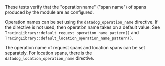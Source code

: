These tests verify that the "operation name" ("span name") of spans produced
by the module are as configured.

Operation names can be set using the `datadog_operation_name` directive.  If
the directive is not used, then operation name takes on a default value.  See
`TracingLibrary::default_request_operation_name_pattern()` and
`TracingLibrary::default_location_operation_name_pattern()`.

The operation name of request spans and location spans can be set separately.
For location spans, there is the `datadog_location_operation_name` directive.
